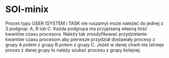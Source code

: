 # SOI-minix
Proces typu USER (SYSTEM i TASK nie ruszamy) może należeć do jednej z 3 podgrup: A, B lub C. Każda podgrupa ma przypisaną własną ilość kwantów czasu procesora. Należy tak zmodyfikować przydzielanie kwantów czasu procesom aby pierwsze przydział dostawały procesy z grupy A potem z grupy B potem z grupy C. Jeżeli w danej chwili nie istnieje proces z danej grupy to należy szukać procesu z grupy kolejnej.
